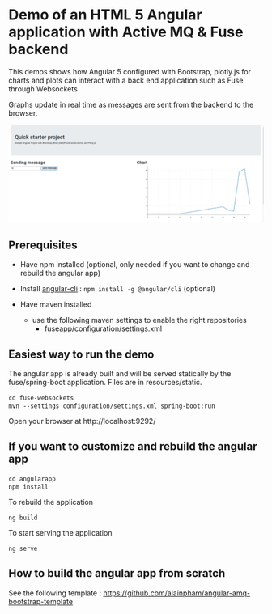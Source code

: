 # Demo of an HTML 5 Angular application with Active MQ & Fuse backend

This demos shows how Angular 5 configured with Bootstrap, plotly.js for charts and plots can interact with a back end application such as Fuse through Websockets

Graphs update in real time as messages are sent from the backend to the browser.

![Screenshot](screen.png)

## Prerequisites

* Have npm installed (optional, only needed if you want to change and rebuild the angular app)
* Install [angular-cli](https://angular.io/guide/quickstart) : `npm install -g @angular/cli` (optional)

* Have maven installed
  * use the following maven settings  to enable  the right repositories
    * fuseapp/configuration/settings.xml

## Easiest way to run the demo

The angular app is already built and will be served statically by the fuse/spring-boot application. Files are in resources/static.

    cd fuse-websockets
    mvn --settings configuration/settings.xml spring-boot:run

Open your browser at http://localhost:9292/

## If you want to customize and rebuild the angular app

    cd angularapp
    npm install

To rebuild the application

    ng build

To start serving the application

    ng serve

## How to build the angular app from scratch

See the following template :
    https://github.com/alainpham/angular-amq-bootstrap-template
